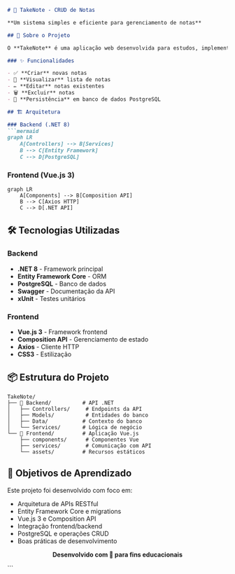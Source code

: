 ```markdown
# 📒 TakeNote - CRUD de Notas

**Um sistema simples e eficiente para gerenciamento de notas**

## 🚀 Sobre o Projeto

O **TakeNote** é uma aplicação web desenvolvida para estudos, implementando um CRUD completo (Create, Read, Update, Delete) de notas. O projeto combina o poder do **.NET 8** no backend com a flexibilidade do **Vue.js 3** no frontend.

### ✨ Funcionalidades

- ✅ **Criar** novas notas
- 📖 **Visualizar** lista de notas
- ✏️ **Editar** notas existentes
- 🗑️ **Excluir** notas
- 💾 **Persistência** em banco de dados PostgreSQL

## 🏗️ Arquitetura

### Backend (.NET 8)
```mermaid
graph LR
    A[Controllers] --> B[Services]
    B --> C[Entity Framework]
    C --> D[PostgreSQL]
```

### Frontend (Vue.js 3)
```mermaid
graph LR
    A[Components] --> B[Composition API]
    B --> C[Axios HTTP]
    C --> D[.NET API]
```

## 🛠️ Tecnologias Utilizadas

### Backend
- **.NET 8** - Framework principal
- **Entity Framework Core** - ORM
- **PostgreSQL** - Banco de dados
- **Swagger** - Documentação da API
- **xUnit** - Testes unitários

### Frontend  
- **Vue.js 3** - Framework frontend
- **Composition API** - Gerenciamento de estado
- **Axios** - Cliente HTTP
- **CSS3** - Estilização

## 📦 Estrutura do Projeto

```
TakeNote/
├── 📁 Backend/          # API .NET
│   ├── Controllers/     # Endpoints da API
│   ├── Models/          # Entidades do banco
│   ├── Data/           # Contexto do banco
│   └── Services/       # Lógica de negócio
└── 📁 Frontend/         # Aplicação Vue.js
    ├── components/      # Componentes Vue
    ├── services/        # Comunicação com API
    └── assets/         # Recursos estáticos
```

## 🎯 Objetivos de Aprendizado

Este projeto foi desenvolvido com foco em:

- Arquitetura de APIs RESTful
- Entity Framework Core e migrations
- Vue.js 3 e Composition API
- Integração frontend/backend
- PostgreSQL e operações CRUD
- Boas práticas de desenvolvimento

<div align="center">

**Desenvolvido com 💜 para fins educacionais**

</div>
```
